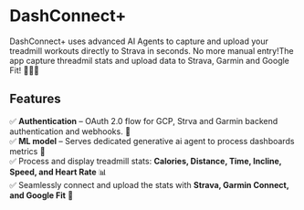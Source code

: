 # DashConnect+
DashConnect+ uses advanced AI Agents to capture and upload your treadmill workouts directly to Strava in seconds. No more manual entry!The app capture threadmil stats and upload data to Strava, Garmin and Google Fit!  🚀🏃‍♂️


## Features
✅ **Authentication** – OAuth 2.0 flow for GCP, Strva and Garmin backend authentication and webhooks. 📸  
✅ **ML model** – Serves dedicated generative ai agent to process dashboards metrics 🧠  
✅ Process and display treadmill stats: **Calories, Distance, Time, Incline, Speed, and Heart Rate** 📊  
✅ Seamlessly connect and upload the stats with **Strava, Garmin Connect, and Google Fit** 🤝 
